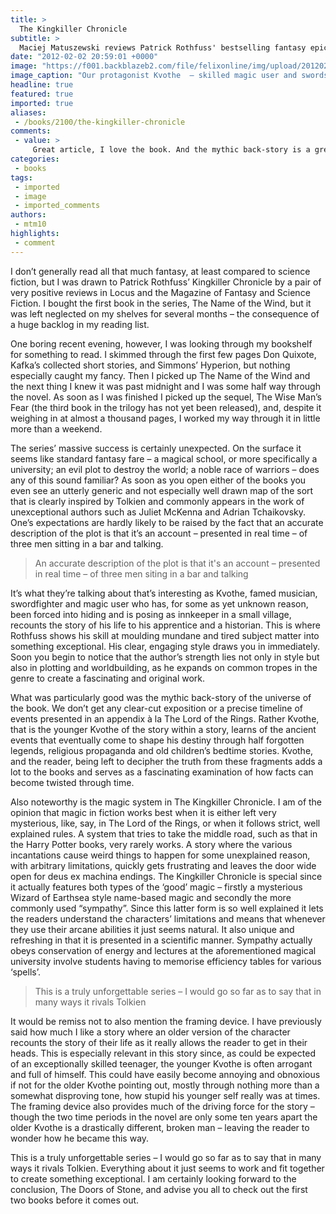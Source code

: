 ```yaml
---
title: >
  The Kingkiller Chronicle
subtitle: >
  Maciej Matuszewski reviews Patrick Rothfuss' bestselling fantasy epic
date: "2012-02-02 20:59:01 +0000"
image: "https://f001.backblazeb2.com/file/felixonline/img/upload/201202022054-ams111-kingkiller.jpg"
image_caption: "Our protagonist Kvothe  – skilled magic user and swordsmaster"
headline: true
featured: true
imported: true
aliases:
 - /books/2100/the-kingkiller-chronicle
comments:
 - value: >
     Great article, I love the book. And the mythic back-story is a great source of discussions among my friends on how the 3rd book should be like. <br> <br>The trilogy is definately better than Song of Ice and Fire.
categories:
 - books
tags:
 - imported
 - image
 - imported_comments
authors:
 - mtm10
highlights:
 - comment
---
```


I don’t generally read all that much fantasy, at least compared to science fiction, but I was drawn to Patrick Rothfuss’ Kingkiller Chronicle by a pair of very positive reviews in Locus and the Magazine of Fantasy and Science Fiction. I bought the first book in the series, The Name of the Wind, but it was left neglected on my shelves for several months – the consequence of a huge backlog in my reading list.

One boring recent evening, however, I was looking through my bookshelf for something to read. I skimmed through the first few pages Don Quixote, Kafka’s collected short stories, and Simmons’ Hyperion, but nothing especially caught my fancy. Then I picked up The Name of the Wind and the next thing I knew it was past midnight and I was some half way through the novel. As soon as I was finished I picked up the sequel, The Wise Man’s Fear (the third book in the trilogy has not yet been released), and, despite it weighing in at almost a thousand pages, I worked my way through it in little more than a weekend.

The series’ massive success is certainly unexpected. On the surface it seems like standard fantasy fare – a magical school, or more specifically a university; an evil plot to destroy the world; a noble race of warriors – does any of this sound familiar? As soon as you open either of the books you even see an utterly generic and not especially well drawn map of the sort that is clearly inspired by Tolkien and commonly appears in the work of unexceptional authors such as Juliet McKenna and Adrian Tchaikovsky. One’s expectations are hardly likely to be raised by the fact that an accurate description of the plot is that it’s an account – presented in real time – of three men sitting in a bar and talking.

> An accurate description of the plot is that it's an account – presented in real time – of three men siting in a bar and talking

It’s what they’re talking about that’s interesting as Kvothe, famed musician, swordfighter and magic user who has, for some as yet unknown reason, been forced into hiding and is posing as innkeeper in a small village, recounts the story of his life to his apprentice and a historian. This is where Rothfuss shows his skill at moulding mundane and tired subject matter into something exceptional. His clear, engaging style draws you in immediately. Soon you begin to notice that the author’s strength lies not only in style but also in plotting and worldbuilding, as he expands on common tropes in the genre to create a fascinating and original work.

What was particularly good was the mythic back-story of the universe of the book. We don’t get any clear-cut exposition or a precise timeline of events presented in an appendix à la The Lord of the Rings. Rather Kvothe, that is the younger Kvothe of the story within a story, learns of the ancient events that eventually come to shape his destiny through half forgotten legends, religious propaganda and old children’s bedtime stories. Kvothe, and the reader, being left to decipher the truth from these fragments adds a lot to the books and serves as a fascinating examination of how facts can become twisted through time.

Also noteworthy is the magic system in The Kingkiller Chronicle. I am of the opinion that magic in fiction works best when it is either left very mysterious, like, say, in The Lord of the Rings, or when it follows strict, well explained rules. A system that tries to take the middle road, such as that in the Harry Potter books, very rarely works. A story where the various incantations cause weird things to happen for some unexplained reason, with arbitrary limitations, quickly gets frustrating and leaves the door wide open for deus ex machina endings. The Kingkiller Chronicle is special since it actually features both types of the ‘good’ magic – firstly a mysterious Wizard of Earthsea style name-based magic and secondly the more commonly used “sympathy”. Since this latter form is so well explained it lets the readers understand the characters’ limitations and means that whenever they use their arcane abilities it just seems natural. It also unique and refreshing in that it is presented in a scientific manner. Sympathy actually obeys conservation of energy and lectures at the aforementioned magical university involve students having to memorise efficiency tables for various ‘spells’.

> This is a truly unforgettable series – I would go so far as to say that in many ways it rivals Tolkien

It would be remiss not to also mention the framing device. I have previously said how much I like a story where an older version of the character recounts the story of their life as it really allows the reader to get in their heads. This is especially relevant in this story since, as could be expected of an exceptionally skilled teenager, the younger Kvothe is often arrogant and full of himself. This could have easily become annoying and obnoxious if not for the older Kvothe pointing out, mostly through nothing more than a somewhat disproving tone, how stupid his younger self really was at times. The framing device also provides much of the driving force for the story – though the two time periods in the novel are only some ten years apart the older Kvothe is a drastically different, broken man – leaving the reader to wonder how he became this way.

This is a truly unforgettable series – I would go so far as to say that in many ways it rivals Tolkien. Everything about it just seems to work and fit together to create something exceptional. I am certainly looking forward to the conclusion, The Doors of Stone, and advise you all to check out the first two books before it comes out.
